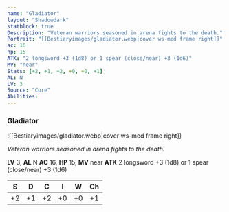 ```yaml
---
name: "Gladiator"
layout: "Shadowdark"
statblock: true
Description: "Veteran warriors seasoned in arena fights to the death."
Portrait: "[[Bestiaryimages/gladiator.webp|cover ws-med frame right]]"
ac: 16
hp: 15
ATK: "2 longsword +3 (1d8) or 1 spear (close/near) +3 (1d6)"
MV: "near"
Stats: [+2, +1, +2, +0, +0, +1]
AL: N
LV: 3
Source: "Core"
Abilities:
---
```


### Gladiator

![[Bestiaryimages/gladiator.webp|cover ws-med frame right]]

_Veteran warriors seasoned in arena fights to the death._

**LV** 3, **AL** N
**AC** 16, **HP** 15, **MV** near
**ATK** 2 longsword +3 (1d8) or 1 spear (close/near) +3 (1d6)

|  S  |  D  |  C  |  I  |  W  |  Ch  |
|:---:|:---:|:---:|:---:|:---:|:----:|
| +2 | +1 | +2 | +0 | +0 | +1 |

